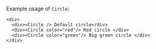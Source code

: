 Example usage of `Circle`:

    <div>
      <div><Circle /> Default circle</div>
      <div><Circle color="red"/> Red circle </div>
      <div><Circle color="green"/> Big green circle </div>
    </div>
